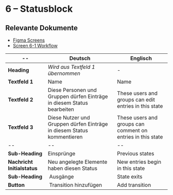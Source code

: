 # 6 – Statusblock

## Relevante Dokumente

* [Figma Screens](https://www.figma.com/file/ObpEGoczbPSUsnoH7aPFLbdy/Workflow-Generator-Screens?node-id=93%3A527)
* [Screen 6-1 Workflow](../pages/6-1_workflow.md)

-- | Deutsch | Englisch
---|---|---
**Heading** | *Wird aus Textfeld 1 übernommen* | -
**Textfeld 1** | Name | Name
**Textfeld 2** | Diese Personen und Gruppen dürfen Einträge in diesem Status bearbeiten | These users and groups can edit entries in this state
**Textfeld 3** | Diese Nutzer und Gruppen dürfen Einträge in diesem Status kommentieren | These users and groups can comment on entries in this state
-- | -- | --
**Sub-Heading** | Einsprünge | Previous states
**Nachricht Initialstatus** | Neu angelegte Elemente haben diesen Status | New entries begin in this state
**Sub-Heading** | Ausgänge | State exits
**Button** | Transition hinzufügen | Add transition
